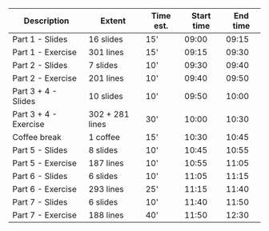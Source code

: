 | Description           | Extent          | Time est. | Start time | End time |
| --------------------- | --------------- | --------- | ---------- | -------- |
| Part 1 - Slides       | 16 slides       | 15'       | 09:00      | 09:15    |
| Part 1 - Exercise     | 301 lines       | 15'       | 09:15      | 09:30    |
| Part 2 - Slides       | 7 slides        | 10'       | 09:30      | 09:40    |
| Part 2 - Exercise     | 201 lines       | 10'       | 09:40      | 09:50    |
| Part 3 + 4 - Slides   | 10 slides       | 10'       | 09:50      | 10:00    |
| Part 3 + 4 - Exercise | 302 + 281 lines | 30'       | 10:00      | 10:30    |
| Coffee break          | 1 coffee        | 15'       | 10:30      | 10:45    |
| Part 5 - Slides       | 8 slides        | 10'       | 10:45      | 10:55    |
| Part 5 - Exercise     | 187 lines       | 10'       | 10:55      | 11:05    |
| Part 6 - Slides       | 6 slides        | 10'       | 11:05      | 11:15    |
| Part 6 - Exercise     | 293 lines       | 25'       | 11:15      | 11:40    |
| Part 7 - Slides       | 6 slides        | 10'       | 11:40      | 11:50    |
| Part 7 - Exercise     | 188 lines       | 40'       | 11:50      | 12:30    |
